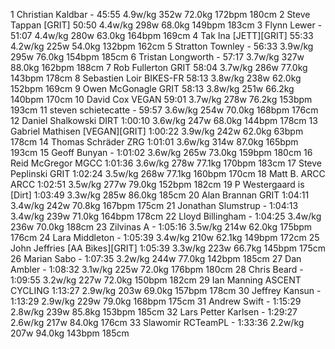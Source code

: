   1  Christian Kaldbar  -  45:55      4.9w/kg        352w                                                        72.0kg        172bpm                180cm      2  Steve Tappan  [GRIT]  50:50      4.4w/kg        298w                                                        68.0kg        149bpm                183cm      3  Flynn Lewer  -  51:07      4.4w/kg        280w                                                        63.0kg        164bpm                169cm      4  Tak Ina  [JETT][GRIT]  55:33      4.2w/kg        225w                                                        54.0kg        132bpm                162cm      5  Stratton Townley  -  56:33      3.9w/kg        295w                                                        76.0kg        154bpm                185cm      6  Tristan Longworth  -  57:17      3.7w/kg        327w                                                        88.0kg        162bpm                188cm      7  Rob Fullerton  GRIT  58:04      3.7w/kg        286w                                                        77.0kg        143bpm                178cm      8  Sebastien Loir  BIKES-FR  58:13      3.8w/kg        238w                                                        62.0kg        152bpm                169cm      9  Owen McGonagle  GRIT  58:13      3.8w/kg        251w                                                        66.2kg        140bpm                170cm     10  David Cox  VEGAN  59:01      3.7w/kg        278w                                                        76.2kg        153bpm                193cm     11  steven schietecatte  -  59:57      3.6w/kg        254w                                                        70.0kg        168bpm                176cm     12  Daniel Shalkowski  DIRT  1:00:10      3.6w/kg        247w                                                        68.0kg        144bpm                178cm     13  Gabriel Mathisen  [VEGAN][GRIT]  1:00:22      3.9w/kg        242w                                                        62.0kg        63bpm                178cm     14  Thomas Schräder  ZRG  1:01:01      3.6w/kg        314w                                                        87.0kg        165bpm                193cm     15  Geoff Bunyan  -  1:01:02      3.6w/kg        265w                                                        73.0kg        159bpm                180cm     16  Reid McGregor  MGCC  1:01:36      3.6w/kg        278w                                                        77.1kg        170bpm                183cm     17  Steve Peplinski  GRIT  1:02:24      3.5w/kg        268w                                                        77.1kg        160bpm                170cm     18  Matt B. ARCC  ARCC  1:02:51      3.5w/kg        277w                                                        79.0kg        152bpm                182cm     19  P Westergaard is  [Dirt]    1:03:49      3.3w/kg        285w                                                        86.0kg                        185cm     20  Alan Brannan  GRIT  1:04:11      3.4w/kg        242w                                                        70.8kg        167bpm                175cm     21  Jonathan Slumstrup  -  1:04:13      3.4w/kg        239w                                                        71.0kg        164bpm                178cm     22  Lloyd Billingham  -  1:04:25      3.4w/kg        236w                                                        70.0kg                        188cm     23  Zilvinas A  -  1:05:16      3.5w/kg        214w                                                        62.0kg        175bpm                176cm     24  Lara Middleton  -  1:05:39      3.4w/kg        210w                                                        62.1kg        149bpm                172cm     25  John Jeffries  [AA Bikes][GRIT]  1:05:39      3.3w/kg        223w                                                        66.7kg        145bpm                175cm     26  Marian Sabo  -  1:07:35      3.2w/kg        244w                                                        77.0kg        142bpm                185cm     27  Dan Ambler  -  1:08:32      3.1w/kg        225w                                                        72.0kg        176bpm                180cm     28  Chris Beard  -  1:09:55      3.2w/kg        227w                                                        72.0kg        150bpm                182cm     29  Ian Manning  ASCENT CYCLING  1:13:27      2.9w/kg        203w                                                        69.0kg        157bpm                178cm     30  Jeffrey Kansun  -  1:13:29      2.9w/kg        229w                                                        79.0kg        168bpm                175cm     31  Andrew Swift  -  1:15:29      2.8w/kg        239w                                                        85.8kg        153bpm                185cm     32  Lars Petter Karlsen  -  1:29:27      2.6w/kg        217w                                                        84.0kg                        176cm     33  Slawomir RCTeamPL  -  1:33:36      2.2w/kg        207w                                                        94.0kg        143bpm                185cm    